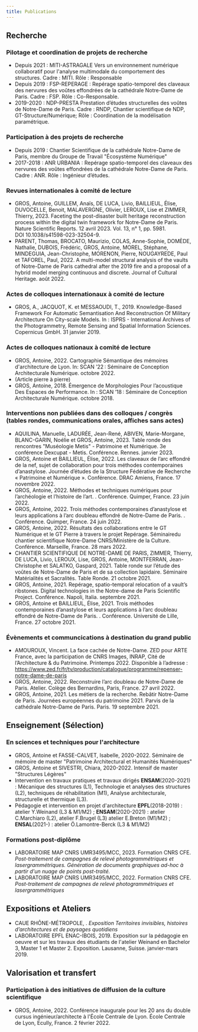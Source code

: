 ```yaml
---
title: Publications
---
```


## Recherche
### Pilotage et coordination de projets de recherche
+ Depuis 2021 : MITI-ASTRAGALE Vers un environnement numérique collaboratif pour l'analyse multimodale du comportement des structures. Cadre : MITI. Rôle : Responsable
+ Depuis 2019 : FSP-REPERAGE : Repérage spatio-temporel des claveaux des nervures des voûtes effondrées de la cathédrale Notre-Dame de Paris. Cadre : FSP. Rôle : Co-Responsable.
+ 2019-2020 : NDP-PRESTA Prestation d’études structurelles des voûtes de Notre-Dame de Paris. Cadre : RNDP, Chantier scientifique de NDP, GT-Structure/Numérique; Rôle : Coordination de la modélisation paramétrique.

### Participation à des projets de recherche
+ Depuis 2019 : Chantier Scientifique de la cathédrale Notre-Dame de Paris, membre du Groupe de Travail "Écosystème Numérique"
+ 2017-2018 : ANR URBANIA : Repérage spatio-temporel des claveaux des nervures des voûtes effondrées de la cathédrale Notre-Dame de Paris. Cadre : ANR. Rôle : Ingénieur d’études.

<!-- ### Revues internationales à comité de lecture -->
### Revues internationales à comité de lecture
+ GROS, Antoine, GUILLEM, Anaïs, DE LUCA, Livio, BAILLIEUL, Élise, DUVOCELLE, Benoit, MALAVERGNE, Olivier, LEROUX, Lise et ZIMMER, Thierry, 2023. Faceting the post-disaster built heritage reconstruction process within the digital twin framework for Notre-Dame de Paris. Nature Scientific Reports. 12 avril 2023. Vol. 13, n° 1, pp. 5981. DOI 10.1038/s41598-023-32504-9. 
+ PARENT, Thomas, BROCATO, Maurizio, COLAS, Anne-Sophie, DOMÈDE, Nathalie, DUBOIS, Frédéric, GROS, Antoine, MOREL, Stéphane, MINDEGUIA, Jean-Christophe, MORENON, Pierre, NOUGAYREDE, Paul et TAFOREL, Paul, 2022. A multi-model structural analysis of the vaults of Notre-Dame de Paris cathedral after the 2019 fire and a proposal of a hybrid model merging continuous and discrete. Journal of Cultural Heritage. août 2022. 

<!-- ### Revues nationales à comité de lecture -->

### Actes de colloques internationaux à comité de lecture
+ GROS, A., JACQUOT, K. et MESSAOUDI, T., 2019. Knowledge-Based Framework For Automatic Semantisation And Reconstruction Of Military Architecture On City-scale Models. In : ISPRS - International Archives of the Photogrammetry, Remote Sensing and Spatial Information Sciences. Copernicus GmbH. 31 janvier 2019.

### Actes de colloques nationaux à comité de lecture
+ GROS, Antoine, 2022. Cartographie Sémantique des mémoires d'architecture de Lyon. In: SCAN ’22 : Séminaire de Conception Architecturale Numérique. octobre 2022.
+ (Article pierre à pierre)
+ GROS, Antoine, 2018. Émergence de Morphologies Pour l’acoustique Des Espaces de Performance. In : SCAN ’18 : Séminaire de Conception Architecturale Numérique. octobre 2018.

### Interventions non publiées dans des colloques / congrès (tables rondes, communications orales, affiches sans actes)
+ AQUILINA, Manuelle, LADURÉE, Jean-René, ABIVEN, Marie-Morgane, BLANC-GARIN, Noélie et GROS, Antoine, 2023. Table ronde des rencontres "Muséologie Metis" - Patrimoine et Numérique. 3e conférence Dexcupat - Metis. Conférence. Rennes. janvier 2023. 
+ GROS, Antoine et BAILLIEUL, Élise, 2022. Les claveaux de l’arc effondré de la nef, sujet de collaboration pour trois méthodes contemporaines d’anastylose. Journée d’études de la Structure Fédérative de Recherche « Patrimoine et Numérique ». Conférence. DRAC Amiens, France. 17 novembre 2022. 
+ GROS, Antoine, 2022. Méthodes et techniques numériques pour l’archéologie et l’histoire de l’art. . Conférence. Quimper, France. 23 juin 2022. 
+ GROS, Antoine, 2022. Trois méthodes contemporaines d’anastylose et leurs applications à l’arc doubleau effondré de Notre-Dame de Paris. . Conférence. Quimper, France. 24 juin 2022. 
+ GROS, Antoine, 2022. Résultats des collaborations entre le GT Numérique et le GT Pierre à travers le projet Repérage. Séminairedu chantier scientifique Notre-Dame CNRS/Ministère de la Culture. Conférence. Marseille, France. 28 mars 2022. 
+ CHANTIER SCIENTIFIQUE DE NOTRE-DAME DE PARIS, ZIMMER, Thierry, DE LUCA, Livio, LEROUX, Lise, GROS, Antoine, MONTFERRAN, Jean-Christophe et SALATKO, Gaspard, 2021. Table ronde sur l’étude des voûtes de Notre-Dame de Paris et de sa collection lapidaire. Séminaire Matérialités et Sacralités. Table Ronde. 21 octobre 2021. 
+ GROS, Antoine, 2021. Repérage, spatio-temporal relocation of a vault’s ribstones. Digital technologies in the Notre-dame de Paris Scientific Project. Conférence. Napoli, Italia. septembre 2021.
+ GROS, Antoine et BAILLIEUL, Élise, 2021. Trois méthodes contemporaines d’anastylose et leurs applications à l’arc doubleau effondré de Notre-Dame de Paris. . Conférence. Université de Lille, France. 27 octobre 2021. 

### Évènements et communcications à destination du grand public
+ AMOUROUX, Vincent. La face cachée de Notre-Dame. ZED pour ARTE France, avec la participation de CNRS Images, INRAP, Cité de l’Architecture & du Patrimoine. Printemps 2022. Disponible à l’adresse : https://www.zed.fr/fr/tv/production/catalogue/programme/repenser-notre-dame-de-paris
+ GROS, Antoine, 2022. Reconstruire l’arc doubleau de Notre-Dame de Paris. Atelier. Colège des Bernardins, Paris, France. 27 avril 2022.
+ GROS, Antoine, 2021. Les métiers de la recherche. Rebâtir Notre-Dame de Paris. Journées européennes du patrimoine 2021. Parvis de la cathédrale Notre-Dame de Paris. Paris. 19 septembre 2021. 


## Enseignement (Sélection)
### En sciences et techniques pour l'architecture
+ GROS, Antoine et FASSE-CALVET, Isabelle, 2020-2022. Séminaire de mémoire de master "Patrimoine Architectural et Humanités Numériques"
+ GROS, Antoine et SIVESTRI, Chiara, 2020-2022. Intensif de master "Structures Légères"
+ Intervention en travaux pratiques et travaux dirigés **ENSAM**(2020-2021) : Mécanique des structures (L1), Technologie et analyses des structures (L2), techniques de réhabilitation (M1), Analyse architecturale, structurelle et thermique (L3).
+ Pédagogie et intervention en projet d'architecture **EPFL**(2018-2019) : atelier Y.Weinand (L3 & M1/M2) ; **ENSAM**(2020-2021) : atelier C.Marchiaro (L2), atelier F.Brugel (L3) atelier E.Breton (M1/M2) ; **ENSAL**(2021-) : atelier Ö.Lamontre-Berck (L3 & M1/M2)

### Formations post-diplôme
+ LABORATOIRE MAP CNRS UMR3495/MCC, 2023. Formation CNRS CFE. *Post-traitement de campagnes de relevé photogrammétriques et lasergrammétriques. Génération de documents graphiques ad-hoc à partir d'un nuage de points post-traité.*
+ LABORATOIRE MAP CNRS UMR3495/MCC, 2022. Formation CNRS CFE. *Post-traitement de campagnes de relevé photogrammétriques et lasergrammétriques*

## Expositions et Ateliers
+ CAUE RHÔNE-MÉTROPOLE, . *Exposition Territoires invisibles, histoires d’architectures et de paysages quotidiens*
+ LABORATOIRE EPFL ENAC-IBOIS, 2019. Exposition sur la pédagogie en oeuvre et sur les travaux des étudiants de l'atelier Weinand en Bachelor 3, Master 1 et Master 2. Exposition. Lausanne, Suisse. janvier-mars 2019.

## Valorisation et transfert
### Participation à des initiatives de diffusion de la culture scientifique
+ GROS, Antoine, 2022. Conférence inaugurale pour les 20 ans du double cursus ingénieur/architecte à l'École Centrale de Lyon. École Centrale de Lyon, Ecully, France. 2 février 2022.

